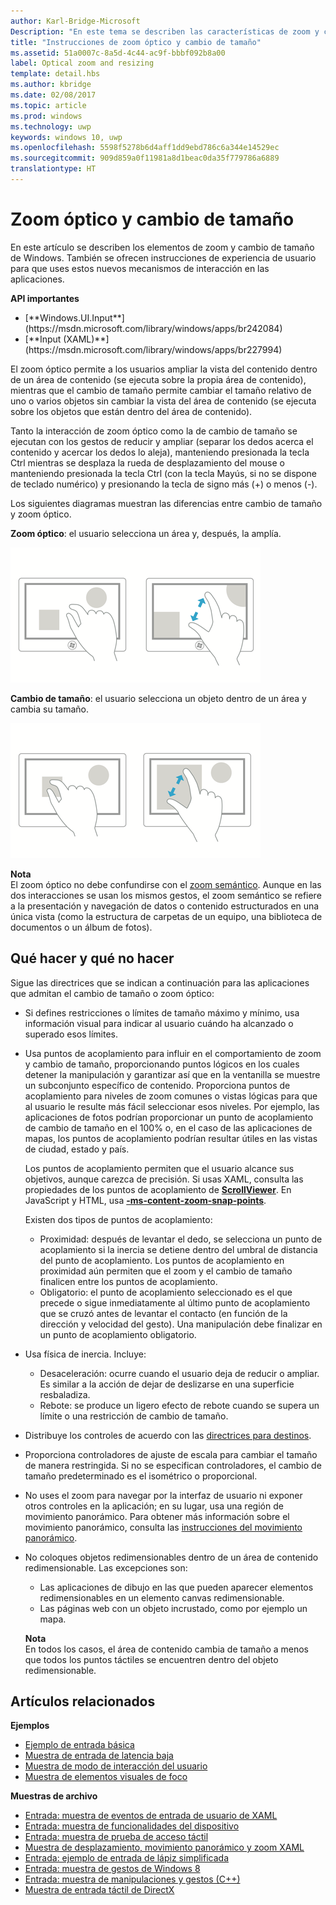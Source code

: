 ```yaml
---
author: Karl-Bridge-Microsoft
Description: "En este tema se describen las características de zoom y cambio de tamaño de elementos en Windows. También se ofrecen instrucciones de experiencia de usuario para que uses estos nuevos mecanismos de interacción en tus aplicaciones."
title: "Instrucciones de zoom óptico y cambio de tamaño"
ms.assetid: 51a0007c-8a5d-4c44-ac9f-bbbf092b8a00
label: Optical zoom and resizing
template: detail.hbs
ms.author: kbridge
ms.date: 02/08/2017
ms.topic: article
ms.prod: windows
ms.technology: uwp
keywords: windows 10, uwp
ms.openlocfilehash: 5598f5278b6d4aff1dd9ebd786c6a344e14529ec
ms.sourcegitcommit: 909d859a0f11981a8d1beac0da35f779786a6889
translationtype: HT
---
```

# <a name="optical-zoom-and-resizing"></a>Zoom óptico y cambio de tamaño

<link rel="stylesheet" href="https://az835927.vo.msecnd.net/sites/uwp/Resources/css/custom.css">

En este artículo se describen los elementos de zoom y cambio de tamaño de Windows. También se ofrecen instrucciones de experiencia de usuario para que uses estos nuevos mecanismos de interacción en las aplicaciones.

<div class="important-apis" >
<b>API importantes</b><br/>
<ul>
<li>[**Windows.UI.Input**](https://msdn.microsoft.com/library/windows/apps/br242084)</li>
<li>[**Input (XAML)**](https://msdn.microsoft.com/library/windows/apps/br227994)</li>
</ul>
</div>

El zoom óptico permite a los usuarios ampliar la vista del contenido dentro de un área de contenido (se ejecuta sobre la propia área de contenido), mientras que el cambio de tamaño permite cambiar el tamaño relativo de uno o varios objetos sin cambiar la vista del área de contenido (se ejecuta sobre los objetos que están dentro del área de contenido).

Tanto la interacción de zoom óptico como la de cambio de tamaño se ejecutan con los gestos de reducir y ampliar (separar los dedos acerca el contenido y acercar los dedos lo aleja), manteniendo presionada la tecla Ctrl mientras se desplaza la rueda de desplazamiento del mouse o manteniendo presionada la tecla Ctrl (con la tecla Mayús, si no se dispone de teclado numérico) y presionando la tecla de signo más (+) o menos (-).

Los siguientes diagramas muestran las diferencias entre cambio de tamaño y zoom óptico.

**Zoom óptico**: el usuario selecciona un área y, después, la amplía.

![juntar los dedos acerca el área de contenido, y separarlos la aleja.](images/areazoom.png)

**Cambio de tamaño**: el usuario selecciona un objeto dentro de un área y cambia su tamaño.

![juntar los dedos reduce el objeto, y alejarlos lo amplía.](images/objectresize.png)

**Nota**  
El zoom óptico no debe confundirse con el [zoom semántico](../controls-and-patterns/semantic-zoom.md). Aunque en las dos interacciones se usan los mismos gestos, el zoom semántico se refiere a la presentación y navegación de datos o contenido estructurados en una única vista (como la estructura de carpetas de un equipo, una biblioteca de documentos o un álbum de fotos).

 

## <a name="dos-and-donts"></a>Qué hacer y qué no hacer


Sigue las directrices que se indican a continuación para las aplicaciones que admitan el cambio de tamaño o zoom óptico:

-   Si defines restricciones o límites de tamaño máximo y mínimo, usa información visual para indicar al usuario cuándo ha alcanzado o superado esos límites.
-   Usa puntos de acoplamiento para influir en el comportamiento de zoom y cambio de tamaño, proporcionando puntos lógicos en los cuales detener la manipulación y garantizar así que en la ventanilla se muestre un subconjunto específico de contenido. Proporciona puntos de acoplamiento para niveles de zoom comunes o vistas lógicas para que al usuario le resulte más fácil seleccionar esos niveles. Por ejemplo, las aplicaciones de fotos podrían proporcionar un punto de acoplamiento de cambio de tamaño en el 100% o, en el caso de las aplicaciones de mapas, los puntos de acoplamiento podrían resultar útiles en las vistas de ciudad, estado y país.

    Los puntos de acoplamiento permiten que el usuario alcance sus objetivos, aunque carezca de precisión. Si usas XAML, consulta las propiedades de los puntos de acoplamiento de [**ScrollViewer**](https://msdn.microsoft.com/library/windows/apps/br209527). En JavaScript y HTML, usa [**-ms-content-zoom-snap-points**](https://msdn.microsoft.com/library/hh771895).

    Existen dos tipos de puntos de acoplamiento:

    -   Proximidad: después de levantar el dedo, se selecciona un punto de acoplamiento si la inercia se detiene dentro del umbral de distancia del punto de acoplamiento. Los puntos de acoplamiento en proximidad aún permiten que el zoom y el cambio de tamaño finalicen entre los puntos de acoplamiento.
    -   Obligatorio: el punto de acoplamiento seleccionado es el que precede o sigue inmediatamente al último punto de acoplamiento que se cruzó antes de levantar el contacto (en función de la dirección y velocidad del gesto). Una manipulación debe finalizar en un punto de acoplamiento obligatorio.
-   Usa física de inercia. Incluye:
    -   Desaceleración: ocurre cuando el usuario deja de reducir o ampliar. Es similar a la acción de dejar de deslizarse en una superficie resbaladiza.
    -   Rebote: se produce un ligero efecto de rebote cuando se supera un límite o una restricción de cambio de tamaño.
-   Distribuye los controles de acuerdo con las [directrices para destinos](guidelines-for-targeting.md).
-   Proporciona controladores de ajuste de escala para cambiar el tamaño de manera restringida. Si no se especifican controladores, el cambio de tamaño predeterminado es el isométrico o proporcional.
-   No uses el zoom para navegar por la interfaz de usuario ni exponer otros controles en la aplicación; en su lugar, usa una región de movimiento panorámico. Para obtener más información sobre el movimiento panorámico, consulta las [instrucciones del movimiento panorámico](guidelines-for-panning.md).
-   No coloques objetos redimensionables dentro de un área de contenido redimensionable. Las excepciones son:
    -   Las aplicaciones de dibujo en las que pueden aparecer elementos redimensionables en un elemento canvas redimensionable.
    -   Las páginas web con un objeto incrustado, como por ejemplo un mapa.

    **Nota**  
    En todos los casos, el área de contenido cambia de tamaño a menos que todos los puntos táctiles se encuentren dentro del objeto redimensionable.

     

## <a name="related-articles"></a>Artículos relacionados


**Ejemplos**
* [Ejemplo de entrada básica](http://go.microsoft.com/fwlink/p/?LinkID=620302)
* [Muestra de entrada de latencia baja](http://go.microsoft.com/fwlink/p/?LinkID=620304)
* [Muestra de modo de interacción del usuario](http://go.microsoft.com/fwlink/p/?LinkID=619894)
* [Muestra de elementos visuales de foco](http://go.microsoft.com/fwlink/p/?LinkID=619895)

**Muestras de archivo**
* [Entrada: muestra de eventos de entrada de usuario de XAML](http://go.microsoft.com/fwlink/p/?linkid=226855)
* [Entrada: muestra de funcionalidades del dispositivo](http://go.microsoft.com/fwlink/p/?linkid=231530)
* [Entrada: muestra de prueba de acceso táctil](http://go.microsoft.com/fwlink/p/?linkid=231590)
* [Muestra de desplazamiento, movimiento panorámico y zoom XAML](http://go.microsoft.com/fwlink/p/?linkid=251717)
* [Entrada: ejemplo de entrada de lápiz simplificada](http://go.microsoft.com/fwlink/p/?linkid=246570)
* [Entrada: muestra de gestos de Windows 8](http://go.microsoft.com/fwlink/p/?LinkId=264995)
* [Entrada: muestra de manipulaciones y gestos (C++)](http://go.microsoft.com/fwlink/p/?linkid=231605)
* [Muestra de entrada táctil de DirectX](http://go.microsoft.com/fwlink/p/?LinkID=231627)
 

 




